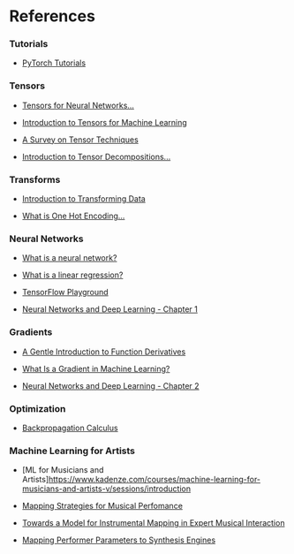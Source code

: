 <h1>References</h1>

<h3>Tutorials</h3>

- [PyTorch Tutorials](https://pytorch.org/tutorials/)

<h3>Tensors</h3>

- [Tensors for Neural Networks...](https://www.youtube.com/watch?app=desktop&v=L35fFDpwIM4)

- [Introduction to Tensors for Machine Learning](https://machinelearningmastery.com/introduction-to-tensors-for-machine-learning/)
    
- [A Survey on Tensor Techniques](https://ieeexplore.ieee.org/stamp/stamp.jsp?arnumber=8884203)

- [Introduction to Tensor Decompositions...](https://arxiv.org/pdf/1711.10781.pdf)

<h3>Transforms</h3>

- [Introduction to Transforming Data](https://developers.google.com/machine-learning/data-prep/transform/introduction)

- [What is One Hot Encoding...](https://medium.com/@michaeldelsole/what-is-one-hot-encoding-and-how-to-do-it-f0ae272f1179)

<h3>Neural Networks</h3>

- [What is a neural network?](https://www.ibm.com/topics/neural-networks)

- [What is a linear regression?](https://www.ibm.com/topics/linear-regression)

- [TensorFlow Playground](https://playground.tensorflow.org)

- [Neural Networks and Deep Learning - Chapter 1](http://neuralnetworksanddeeplearning.com/chap1.html)

<h3>Gradients</h3>

- [A Gentle Introduction to Function Derivatives](https://machinelearningmastery.com/a-gentle-introduction-to-function-derivatives/)

- [What Is a Gradient in Machine Learning?](https://machinelearningmastery.com/gradient-in-machine-learning/)

- [Neural Networks and Deep Learning - Chapter 2](http://neuralnetworksanddeeplearning.com/chap2.html)

<h3>Optimization</h3>

- [Backpropagation Calculus](https://www.youtube.com/watch?v=tIeHLnjs5U8)

<h3>Machine Learning for Artists</h3>

- [ML for Musicians and Artists]https://www.kadenze.com/courses/machine-learning-for-musicians-and-artists-v/sessions/introduction

- [Mapping Strategies for Musical Perfomance](https://www.researchgate.net/publication/243774325_Mapping_Strategies_for_Musical_Performance)

- [Towards a Model for Instrumental Mapping in Expert Musical Interaction](https://www.researchgate.net/publication/209436163_Towards_a_Model_for_Instrumental_Mapping_in_Expert_Musical_Interaction)

- [Mapping Performer Parameters to Synthesis Engines](https://www.cambridge.org/core/journals/organised-sound/article/mapping-performer-parameters-to-synthesis-engines/BD8AAF4BC582D3DCACB5AEC5BF49F8FE)